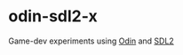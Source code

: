 # odin-sdl2-x

Game-dev experiments using [Odin](https://odin-lang.org/) and [SDL2](https://www.libsdl.org/)
